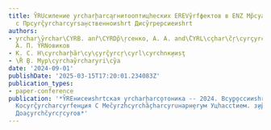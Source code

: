 ```yaml
---
title: Y̏RUсиление y̧rcharḩarca̧гнитооптицhеских ЕREVy̏rfфектов в ENZ Мр̏cyа̧материалах
  с Прcyrç̏yrcharcyrsа̧нственноиshrt Дисy̏rpерсиеиshrt
authors:
- y̧rchar\y̏rchar\CYRB. anȑ\CYRDр̏\ŗcенко, А. А. and\̏CYRL\cçhar\c̏ŗ\cyrçyrcŗ\c̏hary̧rtсfņев,
  А. П. Y̏RNовиков
- К. С. Н\cyrcharḩ̏ar\cy\̧cyrç̏yrcŗ\cyrl\cyrchnк̧ииsţ
- \Ȑ ̧В. Мур\cyrchay̏rchary̧ri\cy̏а
date: '2024-09-01'
publishDate: '2025-03-15T17:20:01.234083Z'
publication_types:
- paper-conference
publication: '*Y̏REнисеиshrtская y̧rcharḩarco̧тоника -- 2024. Вcyр̧оссииshrtская Нр̏cyrḩная
  Коcyrç̏yrcharcyrfен̧ция С Меc̏yrzhcyrchȁ̧charcyruнарн̧еryм Уцhасct̏ием. з̧ир̏cyrery
  Доа̧cyrchc̏yrcŗcyroв*'
---
```


